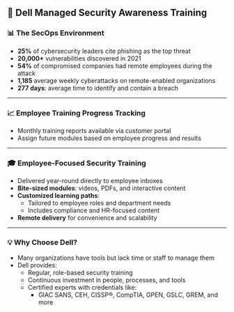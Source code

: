 ## 🧠 Dell Managed Security Awareness Training

### 📊 The SecOps Environment
- **25%** of cybersecurity leaders cite phishing as the top threat
- **20,000+** vulnerabilities discovered in 2021
- **54%** of compromised companies had remote employees during the attack
- **1,185** average weekly cyberattacks on remote-enabled organizations
- **277 days**: average time to identify and contain a breach

---

### 📈 Employee Training Progress Tracking
- Monthly training reports available via customer portal
- Assign future modules based on employee progress and results

---

### 🎓 Employee-Focused Security Training
- Delivered year-round directly to employee inboxes
- **Bite-sized modules**: videos, PDFs, and interactive content
- **Customized learning paths**:
  - Tailored to employee roles and department needs
  - Includes compliance and HR-focused content
- **Remote delivery** for convenience and scalability

---

### 💡 Why Choose Dell?
- Many organizations have tools but lack time or staff to manage them
- Dell provides:
  - Regular, role-based security training
  - Continuous investment in people, processes, and tools
  - Certified experts with credentials like:
    - GIAC SANS, CEH, CISSP®, CompTIA, GPEN, GSLC, GREM, and more
